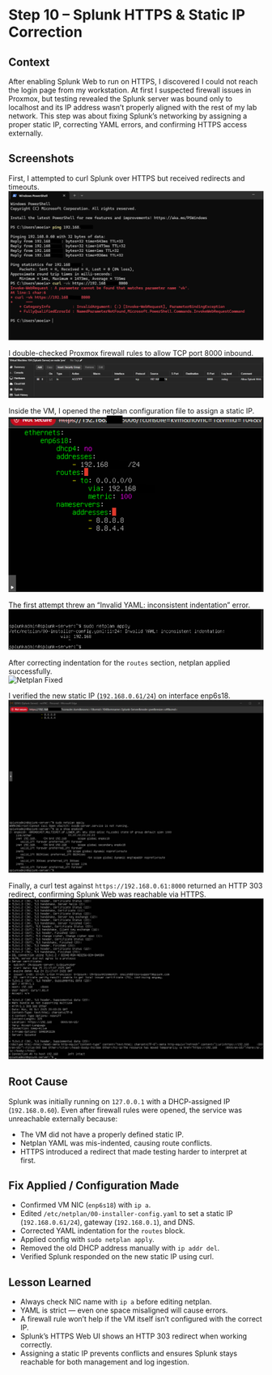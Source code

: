 # Step 10 – Splunk HTTPS & Static IP Correction
## Context  

After enabling Splunk Web to run on HTTPS, I discovered I could not reach the login page from my workstation. At first I suspected firewall issues in Proxmox, but testing revealed the Splunk server was bound only to localhost and its IP address wasn’t properly aligned with the rest of my lab network. This step was about fixing Splunk’s networking by assigning a proper static IP, correcting YAML errors, and confirming HTTPS access externally.  

## Screenshots  

First, I attempted to curl Splunk over HTTPS but received redirects and timeouts.  
![Curl HTTPS Fail](Step-10/01-curl-https-fail.png)  

I double-checked Proxmox firewall rules to allow TCP port 8000 inbound.  
![Firewall Rules](Step-10/02-firewall-rules.png)  

Inside the VM, I opened the netplan configuration file to assign a static IP.  
![Editing Netplan](Step-10/03-netplan-yaml.png)  

The first attempt threw an “Invalid YAML: inconsistent indentation” error.  
![Netplan Error](Step-10/04-netplan-error.png)  

After correcting indentation for the `routes` section, netplan applied successfully.  
![Netplan Fixed](Step-10/05-netplan-fixed.png)  

I verified the new static IP (`192.168.0.61/24`) on interface enp6s18.  
![IP Address Check](Step-10/06-ip-show.png)  

Finally, a curl test against `https://192.168.0.61:8000` returned an HTTP 303 redirect, confirming Splunk Web was reachable via HTTPS.  
![Curl Success](Step-10/07-curl-success.png)  

## Root Cause  

Splunk was initially running on `127.0.0.1` with a DHCP-assigned IP (`192.168.0.60`). Even after firewall rules were opened, the service was unreachable externally because:  
- The VM did not have a properly defined static IP.  
- Netplan YAML was mis-indented, causing route conflicts.  
- HTTPS introduced a redirect that made testing harder to interpret at first.  

## Fix Applied / Configuration Made  

- Confirmed VM NIC (`enp6s18`) with `ip a`.  
- Edited `/etc/netplan/00-installer-config.yaml` to set a static IP (`192.168.0.61/24`), gateway (`192.168.0.1`), and DNS.  
- Corrected YAML indentation for the `routes` block.  
- Applied config with `sudo netplan apply`.  
- Removed the old DHCP address manually with `ip addr del`.  
- Verified Splunk responded on the new static IP using curl.  

## Lesson Learned  

- Always check NIC name with `ip a` before editing netplan.  
- YAML is strict — even one space misaligned will cause errors.  
- A firewall rule won’t help if the VM itself isn’t configured with the correct IP.  
- Splunk’s HTTPS Web UI shows an HTTP 303 redirect when working correctly.  
- Assigning a static IP prevents conflicts and ensures Splunk stays reachable for both management and log ingestion.  
